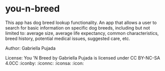 # you-n-breed

This app has dog breed lookup functionality.
An app that allows a user to search for basic information on specific dog breeds, including but not limited to: 
average size, average life expectancy, common characteristics, breed history, potential medical issues, suggested care, etc.

Author: Gabriella Pujada

License: You 'N Breed by Gabriella Pujada is licensed under CC BY-NC-SA 4.0CC :iconby: :iconnc: :iconsa: :icon:
